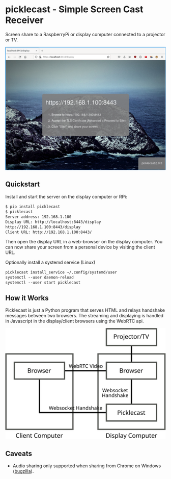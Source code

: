 # picklecast - Simple Screen Cast Receiver

Screen share to a RaspberryPi or display computer connected to a projector or TV.

![](screenshot.png)

## Quickstart

Install and start the server on the display computer or RPi:

    $ pip install picklecast
    $ picklecast
    Server address: 192.168.1.100
    Display URL: http://localhost:8443/display   http://192.168.1.100:8443/display
    Client URL: http://192.168.1.100:8443/
    
Then open the display URL in a web-browser on the display computer.  You can now share your screen from a personal device by visiting the client URL.
    
Optionally install a systemd service (Linux)

    picklecast install_service ~/.config/systemd/user
    systemctl --user daemon-reload
    systemctl --user start picklecast

## How it Works

Picklecast is just a Python program that serves HTML and relays handshake messages between two browsers.  The streaming and displaying is handled in Javascript in the display/client browsers using the WebRTC api.

![](architecture.svg)

## Caveats

- Audio sharing only supported when sharing from Chrome on Windows ([bugzilla](https://bugzilla.mozilla.org/show_bug.cgi?id=1541425)).
